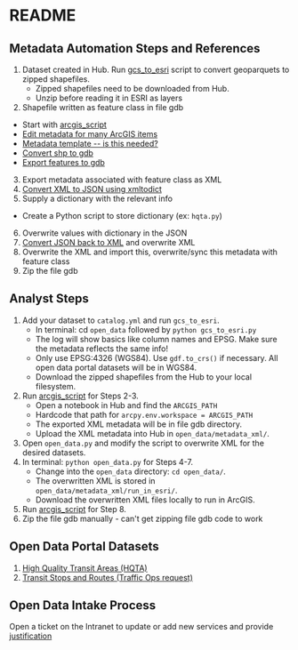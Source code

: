 # README
## Metadata Automation Steps and References

1. Dataset created in Hub. Run [gcs_to_esri](./gcs_to_esri.py) script to convert geoparquets to zipped shapefiles.
    * Zipped shapefiles need to be downloaded from Hub.
    * Unzip before reading it in ESRI as layers
2. Shapefile written as feature class in file gdb
* Start with [arcgis_script](./arcgis_script.py)
* [Edit metadata for many ArcGIS items](https://desktop.arcgis.com/en/arcmap/latest/manage-data/metadata/editing-metadata-for-many-arcgis-items.htm)
* [Metadata template -- is this needed?](https://desktop.arcgis.com/en/arcmap/latest/manage-data/metadata/creating-a-metadata-template.htm)
* [Convert shp to gdb](https://gis.stackexchange.com/questions/269701/copying-multiple-shp-files-to-a-file-geodatabase)
* [Export features to gdb](https://gis.stackexchange.com/questions/366054/export-features-to-geodatabase-created-in-same-python-script)
3. Export metadata associated with feature class as XML
4. [Convert XML to JSON using xmltodict](https://stackoverflow.com/questions/48821725/xml-parsers-expat-expaterror-not-well-formed-invalid-token)
5. Supply a dictionary with the relevant info 
* Create a Python script to store dictionary (ex: `hqta.py`)
6. Overwrite values with dictionary in the JSON 
7. [Convert JSON back to XML](https://gis.stackexchange.com/questions/202978/converting-xml-dict-xml-using-python) and overwrite XML
8. Overwrite the XML and import this, overwrite/sync this metadata with feature class
9. Zip the file gdb

## Analyst Steps
1. Add your dataset to `catalog.yml` and run `gcs_to_esri`.
    * In terminal: cd `open_data` followed by `python gcs_to_esri.py` 
    * The log will show basics like column names and EPSG. Make sure the metadata reflects the same info!
    * Only use EPSG:4326 (WGS84). Use `gdf.to_crs()` if necessary. All open data portal datasets will be in WGS84.
    * Download the zipped shapefiles from the Hub to your local filesystem.
1. Run [arcgis_script](./arcgis_script.py) for Steps 2-3.
    * Open a notebook in Hub and find the `ARCGIS_PATH`
    * Hardcode that path for `arcpy.env.workspace = ARCGIS_PATH`
    * The exported XML metadata will be in file gdb directory.
    * Upload the XML metadata into Hub in `open_data/metadata_xml/`.
1. Open `open_data.py` and modify the script to overwrite XML for the desired datasets.
1. In terminal: `python open_data.py` for Steps 4-7.
    * Change into the `open_data` directory: `cd open_data/`.
    * The overwritten XML is stored in `open_data/metadata_xml/run_in_esri/`.
    * Download the overwritten XML files locally to run in ArcGIS.
1. Run [arcgis_script](./arcgis_script.py) for Step 8.
1. Zip the file gdb manually - can't get zipping file gdb code to work

## Open Data Portal Datasets
1. [High Quality Transit Areas (HQTA)](./hqta.py)
1. [Transit Stops and Routes (Traffic Ops request)](./traffic_ops.py)

## Open Data Intake Process
Open a ticket on the Intranet to update or add new services and provide [justification](./intake_justification.md)

